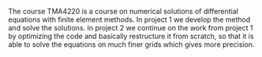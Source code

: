 The course TMA4220 is a course on numerical solutions of differential equations with finite element methods.
In project 1 we develop the method and solve the solutions.
In project 2 we continue on the work from project 1 by optimizing the code and basically restructure it from scratch, so that it is able to solve the equations on much finer grids which gives more precision.
